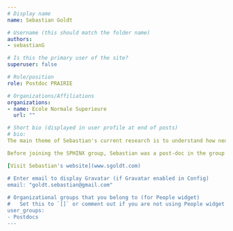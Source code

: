 ```yaml
---
# Display name
name: Sebastian Goldt

# Username (this should match the folder name)
authors:
- sebastianG

# Is this the primary user of the site?
superuser: false

# Role/position
role: Postdoc PRAIRIE

# Organizations/Affiliations
organizations:
- name: Ecole Normale Superieure
  url: ""

# Short bio (displayed in user profile at end of posts)
# bio: 
The main theme of Sebastian's current research is to understand how neural networks manage to perform well, even in regimes where classical learning theory would predict them to fail. Being a theoretical physicist by training, he uses concepts and tools from statistical physics to build models for the key drivers of generalisation of neural networks and analyses their interplay.

Before joining the SPHINX group, Sebastian was a post-doc in the group of [Lenka Zdeborova](http://artax.karlin.mff.cuni.cz/~zdebl9am/) at IPhT in Paris. He studied physics at the University of Cambridge and received his PhD from the University of Stuttgart, where he worked on the stochastic thermodynamics of learning under the supervision of Udo Seifert.

[Visit Sebastian's website](www.sgoldt.com)

# Enter email to display Gravatar (if Gravatar enabled in Config)
email: "goldt.sebastian@gmail.com"
  
# Organizational groups that you belong to (for People widget)
#   Set this to `[]` or comment out if you are not using People widget.  
user_groups:
- Postdocs
---
```

